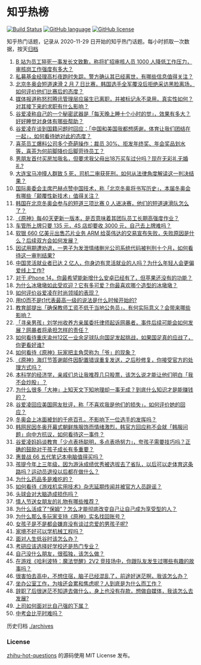 # 知乎热榜
[![Build Status](https://github.com/ToWeLong/zhihu-hot-questions/workflows/CI/badge.svg)](https://github.com/ToWeLong/zhihu-hot-questions/actions)
[![GitHub language](https://img.shields.io/badge/language-golang-orange.svg)](https://golang.org/)
[![GitHub license](https://img.shields.io/github/license/ToWeLong/zhihu-hot-questions)](https://github.com/ToWeLong/zhihu-hot-questions/blob/main/LICENSE)

知乎热门话题，记录从 2020-11-29 日开始的知乎热门话题。每小时抓取一次数据，按天[归档](./archives)

<!-- BEGIN -->

1. [B 站为员工猝死一事发长文致歉，称将扩招审核人员 1000 人降低工作压力，审核岗工作强度有多大？](https://www.zhihu.com/question/515463666)
1. [私募基金经理高杉夜跑时失踪，警方确认其已经离世，有哪些信息值得关注？](https://www.zhihu.com/question/515363030)
1. [北京冬奥会短道速滑 2 月 7 日比赛，韩国选手全军覆没后拒绝采访黑脸离场，如何评价他们比赛后的态度？](https://www.zhihu.com/question/515332319)
1. [媒体报道称怒怼腾讯管理层应届生已离职，并被标记永不录用，真实性如何？对其接下来的求职有什么影响？](https://www.zhihu.com/question/515334742)
1. [谷爱凌称自己的一个秘密武器是「每天晚上睡十个小时的觉」，效果有多大？好好睡觉对身体有哪些帮助？](https://www.zhihu.com/question/515359532)
1. [谷爱凌在谈到国籍问题时回应：「中国和美国我都想感谢，体育让我们团结在一起」，如何看待她对此的态度？](https://www.zhihu.com/question/515466392)
1. [喜茶员工爆料公司多个奇葩操作：裁员 30%、拒发年终奖、年会奖品划水等，喜茶为何前脚降价后脚苛待员工？](https://www.zhihu.com/question/513962750)
1. [男朋友首付买房加我名，但要求我父母出18万买车过分吗？现在无彩礼无婚礼?](https://www.zhihu.com/question/515315116)
1. [大连宝马冲撞人群致 5 死，司机二审获死刑，如何从法律角度解读这一判决结果？](https://www.zhihu.com/question/515545591)
1. [国际奥委会主席巴赫点赞中国技术，称「北京冬奥将书写历史」，本届冬奥会有哪些「颠覆性新技术」值得关注？](https://www.zhihu.com/question/515390706)
1. [韩国在北京冬奥会参与的短道三项比赛 0 人进决赛，他们的短道速滑队怎么了？](https://www.zhihu.com/question/515249732)
1. [《原神》每40天更新一版本，是否意味着其团队员工长期高强度作业？](https://www.zhihu.com/question/515317235)
1. [车管所上牌只要 135 元，4S 店却要收 3000 元，自己去上牌难吗？](https://www.zhihu.com/question/332129046)
1. [软银 660 亿美元出售芯片业务 ARM 给英伟达的交易宣布失败，失败原因是什么？后续双方会如何发展？](https://www.zhihu.com/question/515319016)
1. [因试用期遭劝退，一男子为发泄情绪删光公司系统代码被判刑十个月，如何看待这一审判结果?](https://www.zhihu.com/question/515566834)
1. [中国灵活就业者已达 2 亿人，你身边有灵活就业的人吗？为什么年轻人会更偏爱线上工作?](https://www.zhihu.com/question/515556025)
1. [对于 iPhone 14，你最希望能新增什么安卓已经有了，但苹果还没有的功能？](https://www.zhihu.com/question/513789511)
1. [为什么冰墩墩如此受欢迎？它有多可爱？你最喜欢哪个造型的冰墩墩？](https://www.zhihu.com/question/515095104)
1. [如何评价谷爱凌在时尚领域的表现？](https://www.zhihu.com/question/515373352)
1. [用t0而不是t1代表最高一级的说法是什么时候开始的?](https://www.zhihu.com/question/514742906)
1. [教育部提出「确保教师工资不低于当地公务员」，有何实际意义？会带来哪些影响？](https://www.zhihu.com/question/515512184)
1. [「寻亲男孩」刘学州收养方亲属委托律师起诉网暴者，事件后续可能会如何发展？网暴者将承担怎样的责任？](https://www.zhihu.com/question/515374224)
1. [如何看待重庆渝州12区一业余足球队向国足发起挑战，如果国足真的应战了，你更看好谁?](https://www.zhihu.com/question/515049514)
1. [如何看待《原神》玩家把主角荧称为「爷」的现象？](https://www.zhihu.com/question/452730073)
1. [《原神》海灯节答谢邮件因配置错误重复发送，之后秒修复，你接受官方的处理方式吗？](https://www.zhihu.com/question/515486728)
1. [本科学的经济学，亲戚们总让我推荐几只股票，该怎么说才能让他们明白「我不会炒股」？](https://www.zhihu.com/question/512738583)
1. [为什么很多「大神」上知天文下知地理却一事无成？到底什么知识才是能赚钱的？](https://www.zhihu.com/question/514714152)
1. [谷爱凌回应美国网友批评，称「不喜欢我是他们的损失」，如何评价她的回应？](https://www.zhihu.com/question/515510960)
1. [冬奥会上冰面被划的千疮百孔，不影响下一位选手的发挥吗？](https://www.zhihu.com/question/514693761)
1. [韩网民因冬奥开幕式朝鲜族服饰而情绪激烈，韩官方回应称不会就「韩服问题」向中方抗议，如何看待这一事件？](https://www.zhihu.com/question/515557157)
1. [谷爱凌妈妈谈教育「少点表扬聪明，多点表扬努力」，夸孩子需要技巧吗？正确的鼓励对于孩子成长有多重要？](https://www.zhihu.com/question/515368798)
1. [惠普战 66 五代笔记本电脑值得买吗？](https://www.zhihu.com/question/515407220)
1. [孩提今年上三年级，因为游泳成绩优秀被选拔去了省队，以后可以走体育这条路吗？运动员退役以后都在做什么？](https://www.zhihu.com/question/504961753)
1. [为什么药品多是难吃的？](https://www.zhihu.com/question/514867538)
1. [如何看待《游戏机实用技术》杂志延期传闻并被官方人员辟谣？](https://www.zhihu.com/question/515510708)
1. [头球会对大脑造成损伤吗？](https://www.zhihu.com/question/21987973)
1. [情人节送女朋友的礼物有哪些推荐？](https://www.zhihu.com/question/514484710)
1. [为什么活成了“保姆”？怎么才能彻底改变自己让自己成为享受型的人？](https://www.zhihu.com/question/512588692)
1. [为什么那么多玩家支持《原神》实名找回账号？](https://www.zhihu.com/question/514452563)
1. [女孩子是不是都会嫌弃没有谈过恋爱的男孩子呢?](https://www.zhihu.com/question/514989912)
1. [家境不好可以学机械工程吗？](https://www.zhihu.com/question/515164851)
1. [面对人生低谷时该怎么办？](https://www.zhihu.com/question/514782122)
1. [考研应该选择好学校还是热门专业？](https://www.zhihu.com/question/515336249)
1. [自己没什么朋友，很孤独，该怎么做？](https://www.zhihu.com/question/514787185)
1. [在游戏《哈利波特：魔法觉醒》2V2 竞技场中，你跟队友发生过哪些有趣的故事吗？](https://www.zhihu.com/question/513492198)
1. [很害怕去高中，不想住宿，脑子已经混乱了，前途好迷茫啊，我该怎么办？](https://www.zhihu.com/question/515509743)
1. [坐办公室工作，为啥还会累和焦虑呢？人到底是为什么而工作？](https://www.zhihu.com/question/514746247)
1. [辞职了后很迷茫不知道去做什么，身上也没有存款，想做自媒体，我该怎么去发展?](https://www.zhihu.com/question/514212919)
1. [上司如何面对比自己强的下属？](https://www.zhihu.com/question/513996117)
1. [中考会比平时难吗？](https://www.zhihu.com/question/514256254)

<!-- END -->

历史归档 [./archives](./archives)


### License
[zhihu-hot-questions](https://github.com/towelong/zhihu-hot-questions) 的源码使用 MIT License 发布。